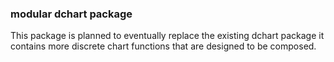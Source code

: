 ### modular dchart package

This package is planned to eventually replace the existing dchart package
it contains more discrete chart functions that are designed to be composed.

